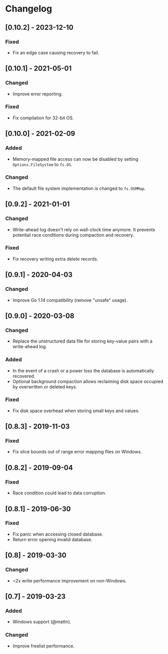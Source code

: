 # Changelog

## [0.10.2] - 2023-12-10
### Fixed
- Fix an edge case causing recovery to fail.

## [0.10.1] - 2021-05-01
### Changed
- Improve error reporting.
### Fixed
- Fix compilation for 32-bit OS.

## [0.10.0] - 2021-02-09
### Added
- Memory-mapped file access can now be disabled by setting `Options.FileSystem` to `fs.OS`. 
### Changed
- The default file system implementation is changed to `fs.OSMMap`.

## [0.9.2] - 2021-01-01
### Changed
- Write-ahead log doesn't rely on wall-clock time anymore. It prevents potential race conditions during compaction and recovery.
### Fixed
- Fix recovery writing extra delete records.

## [0.9.1] - 2020-04-03
### Changed
- Improve Go 1.14 compatibility (remove "unsafe" usage).

## [0.9.0] - 2020-03-08
### Changed
- Replace the unstructured data file for storing key-value pairs with a write-ahead log.
### Added
- In the event of a crash or a power loss the database is automatically recovered.
- Optional background compaction allows reclaiming disk space occupied by overwritten or deleted keys.
### Fixed
- Fix disk space overhead when storing small keys and values. 

## [0.8.3] - 2019-11-03
### Fixed
- Fix slice bounds out of range error mapping files on Windows.

## [0.8.2] - 2019-09-04
### Fixed
- Race condition could lead to data corruption.

## [0.8.1] - 2019-06-30
### Fixed
- Fix panic when accessing closed database.
- Return error opening invalid database.

## [0.8] - 2019-03-30
### Changed
- ~2x write performance improvement on non-Windows.

## [0.7] - 2019-03-23
### Added
- Windows support (@mattn).
### Changed
- Improve freelist performance.
